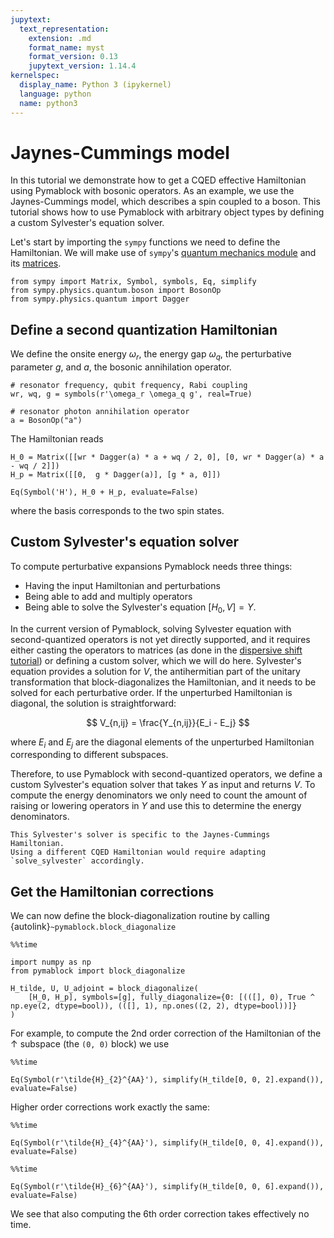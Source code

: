 ```yaml
---
jupytext:
  text_representation:
    extension: .md
    format_name: myst
    format_version: 0.13
    jupytext_version: 1.14.4
kernelspec:
  display_name: Python 3 (ipykernel)
  language: python
  name: python3
---
```


# Jaynes-Cummings model

In this tutorial we demonstrate how to get a CQED effective Hamiltonian using Pymablock with bosonic operators.
As an example, we use the Jaynes-Cummings model, which describes a spin coupled to a boson.
This tutorial shows how to use Pymablock with arbitrary object types by defining a custom Sylvester's equation solver.

Let's start by importing the `sympy` functions we need to define the Hamiltonian.
We will make use of `sympy`'s [quantum mechanics module](https://docs.sympy.org/latest/modules/physics/quantum/index.html)
and its [matrices](https://docs.sympy.org/latest/tutorials/intro-tutorial/matrices.html).

```{code-cell} ipython3
from sympy import Matrix, Symbol, symbols, Eq, simplify
from sympy.physics.quantum.boson import BosonOp
from sympy.physics.quantum import Dagger
```

## Define a second quantization Hamiltonian

We define the onsite energy $\omega_r$, the energy gap $\omega_q$, the perturbative parameter $g$, and $a$, the bosonic annihilation operator.

```{code-cell} ipython3
# resonator frequency, qubit frequency, Rabi coupling
wr, wq, g = symbols(r'\omega_r \omega_q g', real=True)

# resonator photon annihilation operator
a = BosonOp("a")
```

The Hamiltonian reads

```{code-cell} ipython3
H_0 = Matrix([[wr * Dagger(a) * a + wq / 2, 0], [0, wr * Dagger(a) * a - wq / 2]])
H_p = Matrix([[0,  g * Dagger(a)], [g * a, 0]])

Eq(Symbol('H'), H_0 + H_p, evaluate=False)
```

where the basis corresponds to the two spin states.

## Custom Sylvester's equation solver

To compute perturbative expansions Pymablock needs three things:

- Having the input Hamiltonian and perturbations
- Being able to add and multiply operators
- Being able to solve the Sylvester's equation $[H_0, V] = Y$.

In the current version of Pymablock, solving Sylvester equation with second-quantized operators is not yet directly supported, and it requires either casting the operators to matrices (as done in the [dispersive shift tutorial](dispersive_shift.md)) or defining a custom solver, which we will do here.
Sylvester's equation provides a solution for $V$, the antihermitian part of the unitary transformation that block-diagonalizes the Hamiltonian, and it needs to be solved for each perturbative order.
If the unperturbed Hamiltonian is diagonal, the solution is straightforward:

$$
V_{n,ij} = \frac{Y_{n,ij}}{E_i - E_j}
$$

where $E_i$ and $E_j$ are the diagonal elements of the unperturbed Hamiltonian corresponding to different subspaces.

Therefore, to use Pymablock with second-quantized operators, we define a custom Sylvester's equation solver that takes $Y$ as input and returns $V$.
To compute the energy denominators we only need to count the amount of raising or lowering operators in $Y$ and use this to determine the energy denominators.


```{important}
This Sylvester's solver is specific to the Jaynes-Cummings Hamiltonian.
Using a different CQED Hamiltonian would require adapting
`solve_sylvester` accordingly.
```

## Get the Hamiltonian corrections

We can now define the block-diagonalization routine by calling {autolink}`~pymablock.block_diagonalize`

```{code-cell} ipython3
%%time

import numpy as np
from pymablock import block_diagonalize

H_tilde, U, U_adjoint = block_diagonalize(
    [H_0, H_p], symbols=[g], fully_diagonalize={0: [(([], 0), True ^ np.eye(2, dtype=bool)), (([], 1), np.ones((2, 2), dtype=bool))]}
)
```

For example, to compute the 2nd order correction of the Hamiltonian of the $\uparrow$ subspace (the `(0, 0)` block) we use

```{code-cell} ipython3
%%time

Eq(Symbol(r'\tilde{H}_{2}^{AA}'), simplify(H_tilde[0, 0, 2].expand()), evaluate=False)
```

Higher order corrections work exactly the same:

```{code-cell} ipython3
%%time

Eq(Symbol(r'\tilde{H}_{4}^{AA}'), simplify(H_tilde[0, 0, 4].expand()), evaluate=False)
```

```{code-cell} ipython3
%%time

Eq(Symbol(r'\tilde{H}_{6}^{AA}'), simplify(H_tilde[0, 0, 6].expand()), evaluate=False)
```

We see that also computing the 6th order correction takes effectively no time.
